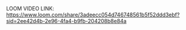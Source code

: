 LOOM VIDEO LINK: https://www.loom.com/share/3adeecc054d746748561b5f52ddd3ebf?sid=2ee42d4b-2e96-4fa4-b9fb-204208b8e84a

